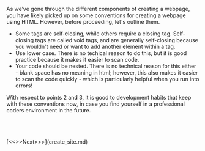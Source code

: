 As we’ve gone through the different components of creating a webpage, you have likely picked up on some conventions for creating a webpage using HTML. However, before proceeding, let's outline them.

<p>
    <ul>
        <li> Some tags are self-closing, while others require a closing tag. Self-closing tags are called void tags, and are generally self-closing because you wouldn't need or want to add another element within a tag. </li>
        <li> Use lower case. There is no techical reason to do this, but it is good practice because it makes it easier to scan code. </li>
        <li> Your code should be nested. There is no technical reason for this either - blank space has no meaning in html; however, this also makes it easier to scan the code quickly - which is particularly helpful when you run into errors! </li>
    </ul>
</p>

With respect to points 2 and 3, it is good to development habits that keep with these conventions now, in case you find yourself in a professional coders environment in the future.

<br/>
<br/>
<br/>
[<<<Previous<<<](images.md) | [>>>Next>>>](create_site.md)